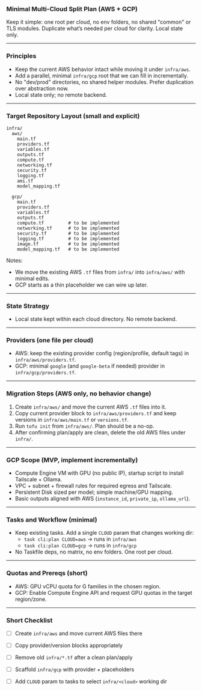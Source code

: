### Minimal Multi-Cloud Split Plan (AWS + GCP)

Keep it simple: one root per cloud, no env folders, no shared "common" or TLS modules. Duplicate what’s needed per cloud for clarity. Local state only.

---

### Principles

- Keep the current AWS behavior intact while moving it under `infra/aws`.
- Add a parallel, minimal `infra/gcp` root that we can fill in incrementally.
- No "dev/prod" directories, no shared helper modules. Prefer duplication over abstraction now.
- Local state only; no remote backend.

---

### Target Repository Layout (small and explicit)

```
infra/
  aws/
    main.tf
    providers.tf
    variables.tf
    outputs.tf
    compute.tf
    networking.tf
    security.tf
    logging.tf
    ami.tf
    model_mapping.tf

  gcp/
    main.tf
    providers.tf
    variables.tf
    outputs.tf
    compute.tf         # to be implemented
    networking.tf      # to be implemented
    security.tf        # to be implemented
    logging.tf         # to be implemented
    image.tf           # to be implemented
    model_mapping.tf   # to be implemented
```

Notes:
- We move the existing AWS `.tf` files from `infra/` into `infra/aws/` with minimal edits.
- GCP starts as a thin placeholder we can wire up later.

---

### State Strategy

- Local state kept within each cloud directory. No remote backend.

---

### Providers (one file per cloud)

- AWS: keep the existing provider config (region/profile, default tags) in `infra/aws/providers.tf`.
- GCP: minimal `google` (and `google-beta` if needed) provider in `infra/gcp/providers.tf`.

---

### Migration Steps (AWS only, no behavior change)

1) Create `infra/aws/` and move the current AWS `.tf` files into it.
2) Copy current provider block to `infra/aws/providers.tf` and keep versions in `infra/aws/main.tf` or `versions.tf`.
3) Run `tofu init` from `infra/aws/`. Plan should be a no-op.
4) After confirming plan/apply are clean, delete the old AWS files under `infra/`.

---

### GCP Scope (MVP, implement incrementally)

- Compute Engine VM with GPU (no public IP), startup script to install Tailscale + Ollama.
- VPC + subnet + firewall rules for required egress and Tailscale.
- Persistent Disk sized per model; simple machine/GPU mapping.
- Basic outputs aligned with AWS (`instance_id`, `private_ip`, `ollama_url`).

---

### Tasks and Workflow (minimal)

- Keep existing tasks. Add a single `CLOUD` param that changes working dir:
  - `task cli:plan CLOUD=aws` → runs in `infra/aws`
  - `task cli:plan CLOUD=gcp` → runs in `infra/gcp`
- No Taskfile deps, no matrix, no env folders. One root per cloud.

---

### Quotas and Prereqs (short)

- AWS: GPU vCPU quota for G families in the chosen region.
- GCP: Enable Compute Engine API and request GPU quotas in the target region/zone.

---

### Short Checklist

- [ ] Create `infra/aws` and move current AWS files there
- [ ] Copy provider/version blocks appropriately
- [ ] Remove old `infra/*.tf` after a clean plan/apply
- [ ] Scaffold `infra/gcp` with provider + placeholders
- [ ] Add `CLOUD` param to tasks to select `infra/<cloud>` working dir



